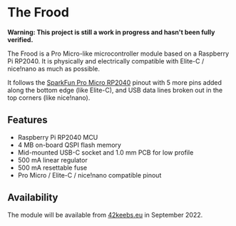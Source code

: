 # The Frood

**Warning: This project is still a work in progress and hasn't been fully verified.**

The Frood is a Pro Micro-like microcontroller module based on a Raspberry Pi RP2040. It is physically and electrically compatible with Elite-C / nice!nano as much as possible.

It follows the [SparkFun Pro Micro RP2040](https://www.sparkfun.com/products/18288) pinout with 5 more pins added along the bottom edge (like Elite-C), and USB data lines broken out in the top corners (like nice!nano).

## Features

* Raspberry Pi RP2040 MCU
* 4 MB on-board QSPI flash memory
* Mid-mounted USB-C socket and 1.0 mm PCB for low profile
* 500 mA linear regulator
* 500 mA resettable fuse
* Pro Micro / Elite-C / nice!nano compatible pinout

## Availability

The module will be available from [42keebs.eu](https://42keebs.eu/) in September 2022.
